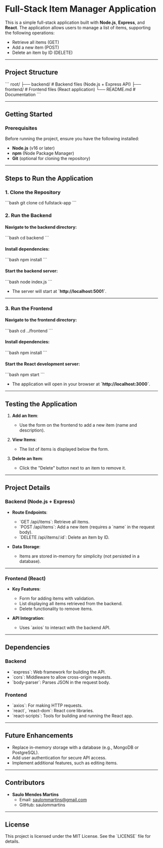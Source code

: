 # Full-Stack Item Manager Application

This is a simple full-stack application built with **Node.js**, **Express**, and **React**. The application allows users to manage a list of items, supporting the following operations:

- Retrieve all items (GET)
- Add a new item (POST)
- Delete an item by ID (DELETE)

---

## **Project Structure**

\`\`\`
root/
├── backend/    # Backend files (Node.js + Express API)
├── frontend/   # Frontend files (React application)
└── README.md   # Documentation
\`\`\`

---

## **Getting Started**

### Prerequisites

Before running the project, ensure you have the following installed:

- **Node.js** (v16 or later)
- **npm** (Node Package Manager)
- **Git** (optional for cloning the repository)

---

## **Steps to Run the Application**

### 1. Clone the Repository
\`\`\`bash
git clone <repository-url>
cd fullstack-app
\`\`\`

### 2. Run the Backend

#### Navigate to the backend directory:
\`\`\`bash
cd backend
\`\`\`

#### Install dependencies:
\`\`\`bash
npm install
\`\`\`

#### Start the backend server:
\`\`\`bash
node index.js
\`\`\`

- The server will start at **\`http://localhost:5001\`**.

---

### 3. Run the Frontend

#### Navigate to the frontend directory:
\`\`\`bash
cd ../frontend
\`\`\`

#### Install dependencies:
\`\`\`bash
npm install
\`\`\`

#### Start the React development server:
\`\`\`bash
npm start
\`\`\`

- The application will open in your browser at **\`http://localhost:3000\`**.

---

## **Testing the Application**

1. **Add an Item**:
   - Use the form on the frontend to add a new item (name and description).

2. **View Items**:
   - The list of items is displayed below the form.

3. **Delete an Item**:
   - Click the \"Delete\" button next to an item to remove it.

---

## **Project Details**

### Backend (Node.js + Express)

- **Route Endpoints**:
  - \`GET /api/items\`: Retrieve all items.
  - \`POST /api/items\`: Add a new item (requires a \`name\` in the request body).
  - \`DELETE /api/items/:id\`: Delete an item by ID.

- **Data Storage**:
  - Items are stored in-memory for simplicity (not persisted in a database).

---

### Frontend (React)

- **Key Features**:
  - Form for adding items with validation.
  - List displaying all items retrieved from the backend.
  - Delete functionality to remove items.

- **API Integration**:
  - Uses \`axios\` to interact with the backend API.

---

## **Dependencies**

### Backend
- \`express\`: Web framework for building the API.
- \`cors\`: Middleware to allow cross-origin requests.
- \`body-parser\`: Parses JSON in the request body.

### Frontend
- \`axios\`: For making HTTP requests.
- \`react\`, \`react-dom\`: React core libraries.
- \`react-scripts\`: Tools for building and running the React app.

---

## **Future Enhancements**

- Replace in-memory storage with a database (e.g., MongoDB or PostgreSQL).
- Add user authentication for secure API access.
- Implement additional features, such as editing items.

---

## **Contributors**

- **Saulo Mendes Martins**
  - Email: saulommartins@gmail.com
  - GitHub: saulommartins

---

## **License**

This project is licensed under the MIT License. See the \`LICENSE\` file for details.